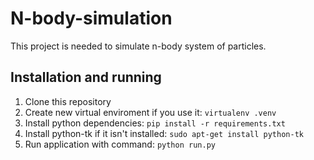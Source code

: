N-body-simulation
===================
This project is needed to simulate n-body system of particles.

Installation and running
-------------------------
1. Clone this repository
2. Create new virtual enviroment if you use it: ``virtualenv .venv``
3. Install python dependencies: ``pip install -r requirements.txt``
4. Install python-tk if it isn't installed: ``sudo apt-get install python-tk``
5. Run application with command: ``python run.py``
